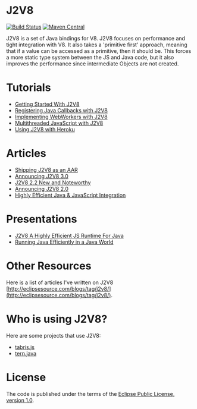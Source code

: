J2V8
====

[![Build Status](https://secure.travis-ci.org/eclipsesource/J2V8.png)](http://travis-ci.org/eclipsesource/J2V8)
[![Maven Central](https://img.shields.io/maven-central/v/com.eclipsesource.j2v8/j2v8_win32_x86.svg)](http://search.maven.org/#search%7Cga%7C1%7Cg%3A%22com.eclipsesource.j2v8%22)

J2V8 is a set of Java bindings for V8. J2V8 focuses on performance and tight integration with V8. It also takes a 'primitive first' approach, meaning that if a value can be accessed as a primitive, then it should be. This forces a more static type system between the JS and Java code, but it also improves the performance since intermediate Objects are not created.

Tutorials
==========
 * [Getting Started With J2V8](http://eclipsesource.com/blogs/getting-started-with-j2v8/)
 * [Registering Java Callbacks with J2V8](http://eclipsesource.com/blogs/2015/06/06/registering-java-callbacks-with-j2v8/)
 * [Implementing WebWorkers with J2V8](http://eclipsesource.com/blogs/2015/05/28/implementing-webworkers-with-j2v8/)
 * [Multithreaded JavaScript with J2V8](http://eclipsesource.com/blogs/2015/05/12/multithreaded-javascript-with-j2v8/)
 * [Using J2V8 with Heroku](http://eclipsesource.com/blogs/2015/06/04/using-j2v8-with-heroku/)

Articles
========
 * [Shipping J2V8 as an AAR](http://eclipsesource.com/blogs/2015/11/04/shipping-j2v8-as-an-aar/)
 * [Announcing J2V8 3.0](http://eclipsesource.com/blogs/2015/07/08/j2v8-3-0-released/)
 * [J2V8 2.2 New and Noteworthy](http://eclipsesource.com/blogs/2015/04/23/j2v8-2-2-new-and-noteworthy/)
 * [Announcing J2V8 2.0](http://eclipsesource.com/blogs/2015/02/25/announcing-j2v8-2-0/)
 * [Highly Efficient Java & JavaScript Integration](http://eclipsesource.com/blogs/2014/11/17/highly-efficient-java-javascript-integration/)

Presentations
=============
 * [J2V8 A Highly Efficient JS Runtime For Java](https://www.eclipsecon.org/na2015/session/j2v8-highly-efficient-js-runtime-java)
 * [Running Java Efficiently in a Java World](http://www.slideshare.net/irbull/enter-js)

Other Resources
===============
Here is a list of articles I've written on J2V8 [http://eclipsesource.com/blogs/tag/j2v8/](http://eclipsesource.com/blogs/tag/j2v8/).
 
Who is using J2V8?
========

Here are some projects that use J2V8:
* [tabris.js](https://tabrisjs.com)
* [tern.java](https://github.com/angelozerr/tern.java)


License
=====
The code is published under the terms of the [Eclipse Public License, version 1.0](http://www.eclipse.org/legal/epl-v10.html).
